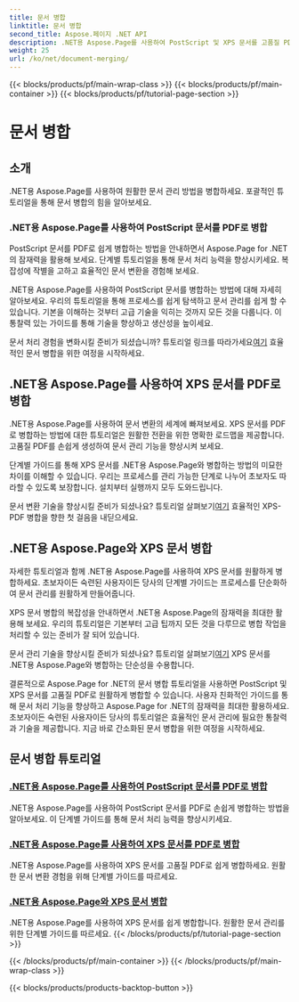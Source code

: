 ```yaml
---
title: 문서 병합
linktitle: 문서 병합
second_title: Aspose.페이지 .NET API
description: .NET용 Aspose.Page를 사용하여 PostScript 및 XPS 문서를 고품질 PDF로 손쉽게 병합합니다. 단계별 튜토리얼을 통해 문서 처리 능력을 향상하세요.
weight: 25
url: /ko/net/document-merging/
---
```


{{< blocks/products/pf/main-wrap-class >}}
{{< blocks/products/pf/main-container >}}
{{< blocks/products/pf/tutorial-page-section >}}

# 문서 병합

## 소개

.NET용 Aspose.Page를 사용하여 원활한 문서 관리 방법을 병합하세요. 포괄적인 튜토리얼을 통해 문서 병합의 힘을 알아보세요.

### .NET용 Aspose.Page를 사용하여 PostScript 문서를 PDF로 병합
PostScript 문서를 PDF로 쉽게 병합하는 방법을 안내하면서 Aspose.Page for .NET의 잠재력을 활용해 보세요. 단계별 튜토리얼을 통해 문서 처리 능력을 향상시키세요. 복잡성에 작별을 고하고 효율적인 문서 변환을 경험해 보세요.

.NET용 Aspose.Page를 사용하여 PostScript 문서를 병합하는 방법에 대해 자세히 알아보세요. 우리의 튜토리얼을 통해 프로세스를 쉽게 탐색하고 문서 관리를 쉽게 할 수 있습니다. 기본을 이해하는 것부터 고급 기술을 익히는 것까지 모든 것을 다룹니다. 이 통찰력 있는 가이드를 통해 기술을 향상하고 생산성을 높이세요.

 문서 처리 경험을 변화시킬 준비가 되셨습니까? 튜토리얼 링크를 따라가세요[여기](./merge-postscript-documents-into-pdf/) 효율적인 문서 병합을 위한 여정을 시작하세요.

## .NET용 Aspose.Page를 사용하여 XPS 문서를 PDF로 병합
.NET용 Aspose.Page를 사용하여 문서 변환의 세계에 빠져보세요. XPS 문서를 PDF로 병합하는 방법에 대한 튜토리얼은 원활한 전환을 위한 명확한 로드맵을 제공합니다. 고품질 PDF를 손쉽게 생성하여 문서 관리 기능을 향상시켜 보세요.

단계별 가이드를 통해 XPS 문서를 .NET용 Aspose.Page와 병합하는 방법의 미묘한 차이를 이해할 수 있습니다. 우리는 프로세스를 관리 가능한 단계로 나누어 초보자도 따라할 수 있도록 보장합니다. 설치부터 실행까지 모두 도와드립니다.

 문서 변환 기술을 향상시킬 준비가 되셨나요? 튜토리얼 살펴보기[여기](./merge-xps-documents-into-pdf/) 효율적인 XPS-PDF 병합을 향한 첫 걸음을 내딛으세요.

## .NET용 Aspose.Page와 XPS 문서 병합
자세한 튜토리얼과 함께 .NET용 Aspose.Page를 사용하여 XPS 문서를 원활하게 병합하세요. 초보자이든 숙련된 사용자이든 당사의 단계별 가이드는 프로세스를 단순화하여 문서 관리를 원활하게 만들어줍니다.

XPS 문서 병합의 복잡성을 안내하면서 .NET용 Aspose.Page의 잠재력을 최대한 활용해 보세요. 우리의 튜토리얼은 기본부터 고급 팁까지 모든 것을 다루므로 병합 작업을 처리할 수 있는 준비가 잘 되어 있습니다.

 문서 관리 기술을 향상시킬 준비가 되셨나요? 튜토리얼 살펴보기[여기](./merge-xps-documents/) XPS 문서를 .NET용 Aspose.Page와 병합하는 단순성을 수용합니다.

결론적으로 Aspose.Page for .NET의 문서 병합 튜토리얼을 사용하면 PostScript 및 XPS 문서를 고품질 PDF로 원활하게 병합할 수 있습니다. 사용자 친화적인 가이드를 통해 문서 처리 기능을 향상하고 Aspose.Page for .NET의 잠재력을 최대한 활용하세요. 초보자이든 숙련된 사용자이든 당사의 튜토리얼은 효율적인 문서 관리에 필요한 통찰력과 기술을 제공합니다. 지금 바로 간소화된 문서 병합을 위한 여정을 시작하세요.
## 문서 병합 튜토리얼
### [.NET용 Aspose.Page를 사용하여 PostScript 문서를 PDF로 병합](./merge-postscript-documents-into-pdf/)
.NET용 Aspose.Page를 사용하여 PostScript 문서를 PDF로 손쉽게 병합하는 방법을 알아보세요. 이 단계별 가이드를 통해 문서 처리 능력을 향상시키세요.
### [.NET용 Aspose.Page를 사용하여 XPS 문서를 PDF로 병합](./merge-xps-documents-into-pdf/)
.NET용 Aspose.Page를 사용하여 XPS 문서를 고품질 PDF로 쉽게 병합하세요. 원활한 문서 변환 경험을 위해 단계별 가이드를 따르세요.
### [.NET용 Aspose.Page와 XPS 문서 병합](./merge-xps-documents/)
.NET용 Aspose.Page를 사용하여 XPS 문서를 쉽게 병합합니다. 원활한 문서 관리를 위한 단계별 가이드를 따르세요.
{{< /blocks/products/pf/tutorial-page-section >}}

{{< /blocks/products/pf/main-container >}}
{{< /blocks/products/pf/main-wrap-class >}}

{{< blocks/products/products-backtop-button >}}
